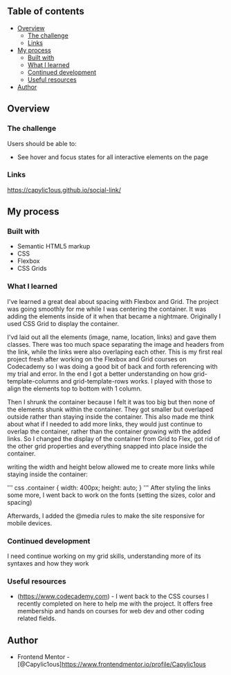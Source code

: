 ## Table of contents

- [Overview](#overview)
  - [The challenge](#the-challenge)
  - [Links](#links)
- [My process](#my-process)
  - [Built with](#built-with)
  - [What I learned](#what-i-learned)
  - [Continued development](#continued-development)
  - [Useful resources](#useful-resources)
- [Author](#author)

## Overview

### The challenge

Users should be able to:

- See hover and focus states for all interactive elements on the page

### Links
https://capylic1ous.github.io/social-link/

## My process

### Built with

- Semantic HTML5 markup
- CSS
- Flexbox
- CSS Grids


### What I learned

I've learned a great deal about spacing with Flexbox and Grid. The project was going smoothly for me while I was centering the container. It was adding the elements inside of it when that became a nightmare. Originally I used CSS Grid to display the container. 

I'vd laid out all the elements (image, name, location, links) and gave them classes. There was too much space separating the image and headers from the link, while the links were also overlaping each other. This is my first real project fresh after working on the Flexbox and Grid courses on Codecademy so I was doing a good bit of back and forth referencing with my trial and error. In the end I got a better understanding on how grid-template-columns and grid-template-rows works. I played with those to align the elements top to bottom with 1 column.

Then I shrunk the container because I felt it was too big but then none of the elements shunk within the container. They got smaller but overlaped outside rather than staying inside the container. This also made me think about what if I needed to add more links, they would just continue to overlap the container, rather than the container growing with the added links. So I changed the display of the container from Grid to Flex, got rid of the other grid properties and everything snapped into place inside the container.

writing the width and height below allowed me to create more links while staying inside the container:

''' css
.container {
    width: 400px;
    height: auto;
}
'''
After styling the links some more, I went back to work on the fonts (setting the sizes, color and spacing)

Afterwards, I added the @media rules to make the site responsive for mobile devices.


### Continued development

I need continue working on my grid skills, understanding more of its syntaxes and how they work


### Useful resources

- (https://www.codecademy.com) - I went back to the CSS courses I recently completed on here to help me with the project. It offers free membership and hands on courses for web dev and other coding related fields.

## Author

- Frontend Mentor - [@Capylic1ous]https://www.frontendmentor.io/profile/Capylic1ous
